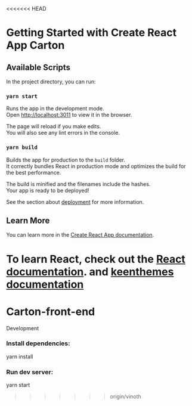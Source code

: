 <<<<<<< HEAD
# Getting Started with Create React App Carton



## Available Scripts

In the project directory, you can run:

### `yarn start`

Runs the app in the development mode.\
Open [http://localhost:3011](http://localhost:3011) to view it in the browser.

The page will reload if you make edits.\
You will also see any lint errors in the console.



### `yarn build`

Builds the app for production to the `build` folder.\
It correctly bundles React in production mode and optimizes the build for the best performance.

The build is minified and the filenames include the hashes.\
Your app is ready to be deployed!

See the section about [deployment](https://facebook.github.io/create-react-app/docs/deployment) for more information.



## Learn More

You can learn more in the [Create React App documentation](https://facebook.github.io/create-react-app/docs/getting-started).

To learn React, check out the [React documentation](https://reactjs.org/). and [keenthemes documentation](https://preview.keenthemes.com/metronic8/react/docs/docs/quick-start)  
=======
# Carton-front-end
Development


### Install dependencies:
yarn install

### Run dev server:
yarn start
>>>>>>> origin/vinoth
